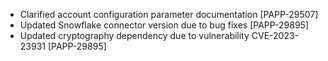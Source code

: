 - Clarified account configuration parameter documentation [PAPP-29507]
- Updated Snowflake connector version due to bug fixes [PAPP-29895]
- Updated cryptography dependency due to vulnerability CVE-2023-23931 [PAPP-29895]
